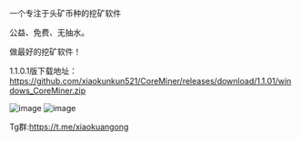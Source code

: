 一个专注于头矿币种的挖矿软件

公益、免费、无抽水。

做最好的挖矿软件！

1.1.0.1版下载地址：https://github.com/xiaokunkun521/CoreMiner/releases/download/1.1.01/windows_CoreMiner.zip


![image](https://github.com/user-attachments/assets/7a22e453-0237-49fb-8d55-7b941a51192b)
![image](https://github.com/user-attachments/assets/4aaf41c0-6f1b-441b-bfdf-13138438e902)

Tg群:https://t.me/xiaokuangong
